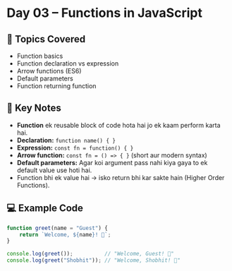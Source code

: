 # Day 03 – Functions in JavaScript

## 📘 Topics Covered
- Function basics  
- Function declaration vs expression  
- Arrow functions (ES6)  
- Default parameters  
- Function returning function  

## 📝 Key Notes
- **Function** ek reusable block of code hota hai jo ek kaam perform karta hai.  
- **Declaration:** `function name() { }`  
- **Expression:** `const fn = function() { }`  
- **Arrow function:** `const fn = () => { }` (short aur modern syntax)  
- **Default parameters:** Agar koi argument pass nahi kiya gaya to ek default value use hoti hai.  
- Function bhi ek value hai → isko return bhi kar sakte hain (Higher Order Functions).  

## 💻 Example Code
```js
function greet(name = "Guest") {
    return `Welcome, ${name}! 🚀`;
}

console.log(greet());          // "Welcome, Guest! 🚀"
console.log(greet("Shobhit")); // "Welcome, Shobhit! 🚀"

